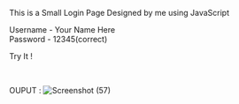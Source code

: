 This is a Small Login Page Designed by me using JavaScript 

Username - Your Name Here 
<br>
Password - 12345(correct)

Try It !

<br>

OUPUT : 
![Screenshot (57)](https://github.com/vasavi-kapoor/Mini-Login_project/assets/167674781/ee985145-6966-4396-8ac6-6deb521286b2)
